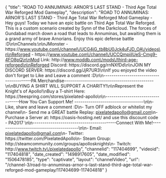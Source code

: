 {
    "title": "ROAD TO ANNUMINAS: ARNOR'S LAST STAND - Third Age Total War Reforged Mod Gameplay",
    "description": "ROAD TO ANNUMINAS: ARNOR'S LAST STAND - Third Age Total War Reforged Mod Gameplay - Hey guys! Today we have an epic battle on Third Age Total War Reforged. This is a custom scenario created by Synn of the Darkcloud.  The forces of Gundabad march down a road that leads to Annuminas, but awaiting them is a grand army of brave Arnorians.  Enjoy this epic defense battle :D\n\nChannels:\n\nJMonster - https:\/\/www.youtube.com\/channel\/UCG4jG_tb8bU0Jck4uFJD_OA\/videos\n\nReforged - https:\/\/www.youtube.com\/channel\/UCCQmpiilUeS-Cmg9-4FO8pQ\n\nMod Link: http:\/\/www.moddb.com\/mods\/third-age-reforged\n\nReforged Discord: https:\/\/discord.gg\/rnNXfDd\n\nJOIN MY DISCORD SERVER: https:\/\/discord.gg\/JjR7UR3\n\nIf you enjoyed the video don't forget to Like and Leave a comment :D\n\n-----------------------------------------PA Merchandise---------------------------------------------\n\nBUYING A SHIRT WILL SUPPORT A CHARITY!\n\nRepresent the Knight's of Apollo!\nBuy a T-shirt Here: https:\/\/teespring.com\/stores\/pixelated-apollo\n\n----------------------------------How You Can Support Me! -----------------------------------\n\n- Like, share and leave a comment :D\n- Turn OFF adblock or whitelist my channel\n- Send me a GREAT battle Replay: pixelatedapollo@gmail.com\n- Purchase a Server at: https:\/\/oasis-hosting.net\/ and use this discount code - PA2017 \n\n------------------------------------------Connect With Me!-----------------------------------------\n\n- Email: pixelatedapollo@gmail.com\n- Twitter: https:\/\/twitter.com\/PixelatedApollo\n- Steam Group:  http:\/\/steamcommunity.com\/groups\/apollosknights\n- Twitch: http:\/\/www.twitch.tv\/pixelatedapollo",
    "channelid": "117404699",
    "videoid": "117404818",
    "date_created": "1498917605",
    "date_modified": "1506478185",
    "type": "captivate",
    "layout": "channelVideo",
    "url": "\/channel-3\/road-to-annuminas-arnor-s-last-stand-third-age-total-war-reforged-mod-gameplay\/117404699-117404818"
}
